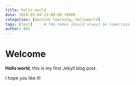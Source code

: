 ```yaml
---
title: hello world
date: 2024-05-04 23:00:00 +0800
categories: [machine learning, helloworld]
tags: [test]     # TAG names should always be lowercase
author: 001 
---
```


# Welcome

**Hello world**, this is my first Jekyll blog post.

I hope you like it!